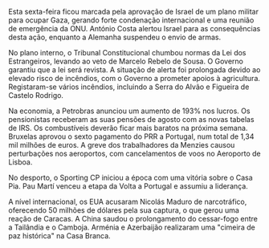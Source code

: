 Esta sexta-feira ficou marcada pela aprovação de Israel de um plano militar para ocupar Gaza, gerando forte condenação internacional e uma reunião de emergência da ONU. António Costa alertou Israel para as consequências desta ação, enquanto a Alemanha suspendeu o envio de armas.

No plano interno, o Tribunal Constitucional chumbou normas da Lei dos Estrangeiros, levando ao veto de Marcelo Rebelo de Sousa. O Governo garantiu que a lei será revista. A situação de alerta foi prolongada devido ao elevado risco de incêndios, com o Governo a prometer apoios à agricultura. Registaram-se vários incêndios, incluindo a Serra do Alvão e Figueira de Castelo Rodrigo.

Na economia, a Petrobras anunciou um aumento de 193% nos lucros. Os pensionistas receberam as suas pensões de agosto com as novas tabelas de IRS. Os combustíveis deverão ficar mais baratos na próxima semana. Bruxelas aprovou o sexto pagamento do PRR a Portugal, num total de 1,34 mil milhões de euros. A greve dos trabalhadores da Menzies causou perturbações nos aeroportos, com cancelamentos de voos no Aeroporto de Lisboa.

No desporto, o Sporting CP iniciou a época com uma vitória sobre o Casa Pia. Pau Martí venceu a etapa da Volta a Portugal e assumiu a liderança.

A nível internacional, os EUA acusaram Nicolás Maduro de narcotráfico, oferecendo 50 milhões de dólares pela sua captura, o que gerou uma reação de Caracas. A China saudou o prolongamento do cessar-fogo entre a Tailândia e o Camboja. Arménia e Azerbaijão realizaram uma "cimeira de paz histórica" na Casa Branca.